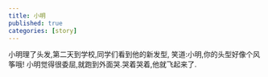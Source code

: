 ```yaml
---
title: 小明
published: true
categories: [story]
---
```


小明理了头发,第二天到学校,同学们看到他的新发型,
笑道:小明,你的头型好像个风筝哦!
小明觉得很委屈,就跑到外面哭.哭着哭着,他就飞起来了.

